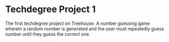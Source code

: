 # Techdegree Project 1
 The first techdegree project on Treehouse. A number guessing game wherein a random number is generated and the user must repeatedly guess number until they guess the correct one.
